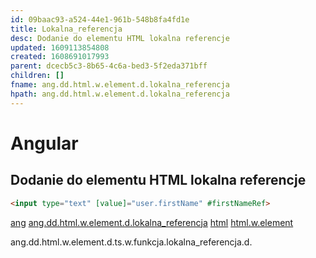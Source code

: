 ```yaml
---
id: 09baac93-a524-44e1-961b-548b8fa4fd1e
title: Lokalna_referencja
desc: Dodanie do elementu HTML lokalna referencje
updated: 1609113854808
created: 1608691017993
parent: dcecb5c3-8b65-4c6a-bed3-5f2eda371bff
children: []
fname: ang.dd.html.w.element.d.lokalna_referencja
hpath: ang.dd.html.w.element.d.lokalna_referencja
---
```

# Angular

## Dodanie do elementu HTML lokalna referencje

```html
<input type="text" [value]="user.firstName" #firstNameRef>
```

[ang](877a5690-f196-45fd-84eb-7b82aa629f61) [ang.dd.html.w.element.d.lokalna_referencja](09baac93-a524-44e1-961b-548b8fa4fd1e)
[html](80ee8633-a9ac-480b-a894-f95c09ebd00f) [html.w.element](30bf34e0-9d9b-41a1-8f09-7b2d99863313)

ang.dd.html.w.element.d.ts.w.funkcja.lokalna_referencja.d.

